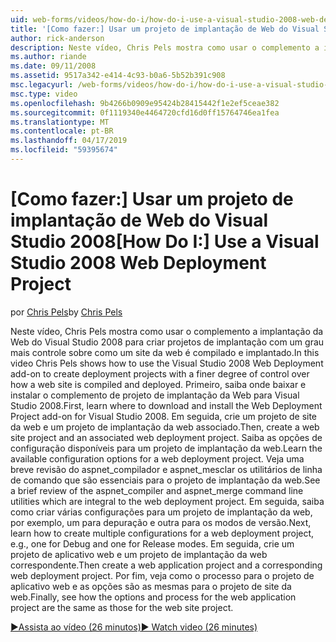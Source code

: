 ```yaml
---
uid: web-forms/videos/how-do-i/how-do-i-use-a-visual-studio-2008-web-deployment-project
title: '[Como fazer:] Usar um projeto de implantação de Web do Visual Studio 2008 | Microsoft Docs'
author: rick-anderson
description: Neste vídeo, Chris Pels mostra como usar o complemento a implantação da Web do Visual Studio 2008 para criar projetos de implantação com um grau de controle sobre como mais...
ms.author: riande
ms.date: 09/11/2008
ms.assetid: 9517a342-e414-4c93-b0a6-5b52b391c908
msc.legacyurl: /web-forms/videos/how-do-i/how-do-i-use-a-visual-studio-2008-web-deployment-project
msc.type: video
ms.openlocfilehash: 9b4266b0909e95424b28415442f1e2ef5ceae382
ms.sourcegitcommit: 0f1119340e4464720cfd16d0ff15764746ea1fea
ms.translationtype: MT
ms.contentlocale: pt-BR
ms.lasthandoff: 04/17/2019
ms.locfileid: "59395674"
---
```

# <a name="how-do-i-use-a-visual-studio-2008-web-deployment-project"></a><span data-ttu-id="1cd3e-103">[Como fazer:] Usar um projeto de implantação de Web do Visual Studio 2008</span><span class="sxs-lookup"><span data-stu-id="1cd3e-103">[How Do I:] Use a Visual Studio 2008 Web Deployment Project</span></span>

<span data-ttu-id="1cd3e-104">por [Chris Pels](https://twitter.com/chrispels)</span><span class="sxs-lookup"><span data-stu-id="1cd3e-104">by [Chris Pels](https://twitter.com/chrispels)</span></span>

<span data-ttu-id="1cd3e-105">Neste vídeo, Chris Pels mostra como usar o complemento a implantação da Web do Visual Studio 2008 para criar projetos de implantação com um grau mais controle sobre como um site da web é compilado e implantado.</span><span class="sxs-lookup"><span data-stu-id="1cd3e-105">In this video Chris Pels shows how to use the Visual Studio 2008 Web Deployment add-on to create deployment projects with a finer degree of control over how a web site is compiled and deployed.</span></span> <span data-ttu-id="1cd3e-106">Primeiro, saiba onde baixar e instalar o complemento de projeto de implantação da Web para Visual Studio 2008.</span><span class="sxs-lookup"><span data-stu-id="1cd3e-106">First, learn where to download and install the Web Deployment Project add-on for Visual Studio 2008.</span></span> <span data-ttu-id="1cd3e-107">Em seguida, crie um projeto de site da web e um projeto de implantação da web associado.</span><span class="sxs-lookup"><span data-stu-id="1cd3e-107">Then, create a web site project and an associated web deployment project.</span></span> <span data-ttu-id="1cd3e-108">Saiba as opções de configuração disponíveis para um projeto de implantação da web.</span><span class="sxs-lookup"><span data-stu-id="1cd3e-108">Learn the available configuration options for a web deployment project.</span></span> <span data-ttu-id="1cd3e-109">Veja uma breve revisão do aspnet\_compilador e aspnet\_mesclar os utilitários de linha de comando que são essenciais para o projeto de implantação da web.</span><span class="sxs-lookup"><span data-stu-id="1cd3e-109">See a brief review of the aspnet\_compiler and aspnet\_merge command line utilities which are integral to the web deployment project.</span></span> <span data-ttu-id="1cd3e-110">Em seguida, saiba como criar várias configurações para um projeto de implantação da web, por exemplo, um para depuração e outra para os modos de versão.</span><span class="sxs-lookup"><span data-stu-id="1cd3e-110">Next, learn how to create multiple configurations for a web deployment project, e.g., one for Debug and one for Release modes.</span></span> <span data-ttu-id="1cd3e-111">Em seguida, crie um projeto de aplicativo web e um projeto de implantação da web correspondente.</span><span class="sxs-lookup"><span data-stu-id="1cd3e-111">Then create a web application project and a corresponding web deployment project.</span></span> <span data-ttu-id="1cd3e-112">Por fim, veja como o processo para o projeto de aplicativo web e as opções são as mesmas para o projeto de site da web.</span><span class="sxs-lookup"><span data-stu-id="1cd3e-112">Finally, see how the options and process for the web application project are the same as those for the web site project.</span></span>

[<span data-ttu-id="1cd3e-113">&#9654;Assista ao vídeo (26 minutos)</span><span class="sxs-lookup"><span data-stu-id="1cd3e-113">&#9654; Watch video (26 minutes)</span></span>](https://channel9.msdn.com/Blogs/ASP-NET-Site-Videos/how-do-i-use-a-visual-studio-2008-web-deployment-project)
